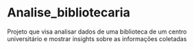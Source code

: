 # Analise_bibliotecaria
Projeto que visa analisar dados de uma biblioteca de um centro universitário e mostrar insights sobre as informações coletadas
